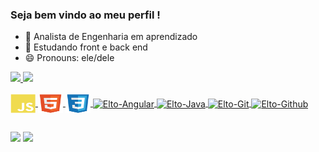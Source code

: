 ### Seja bem vindo ao meu perfil !

- 🔭 Analista de Engenharia em aprendizado
- 🌱 Estudando front e back end
- 😄 Pronouns: ele/dele


<div>
  <a href="https://github.com/EltonGomes555">
  <img height="180em" src="https://github-readme-stats.vercel.app/api?username=EltonGomes555&show_icons=true&theme=dracula&include_all_commits=true&count_private=true"/>
  <img height="180em" src="https://github-readme-stats.vercel.app/api/top-langs/?username=EltonGomes555&layout=compact&langs_count=7&theme=dracula"/>
</div>
  
  <div style="display: inline_block"><br>
  <img align="center" alt="Elto-Js" height="30" width="40" src="https://raw.githubusercontent.com/devicons/devicon/master/icons/javascript/javascript-plain.svg">
  <img align="center" alt="Elto-HTML" height="30" width="40" src="https://raw.githubusercontent.com/devicons/devicon/master/icons/html5/html5-original.svg">
  <img align="center" alt="Elto-CSS" height="30" width="40" src="https://raw.githubusercontent.com/devicons/devicon/master/icons/css3/css3-original.svg">
  <img align="center" alt="Elto-Angular" height="30" width="40" src="https://cdn.jsdelivr.net/gh/devicons/devicon/icons/angularjs/angularjs-original.svg">
  <img align="center" alt="Elto-Java" height="30" width="40" src="https://cdn.jsdelivr.net/gh/devicons/devicon/icons/java/java-original.svg">
  <img align="center" alt="Elto-Git" height="30" width="40" src="https://cdn.jsdelivr.net/gh/devicons/devicon/icons/git/git-original.svg">
  <img align="center" alt="Elto-Github" height="30" width="40" src="https://cdn.jsdelivr.net/gh/devicons/devicon/icons/github/github-original.svg">   

</div>
  
 ##
 
<div> 
  <a href="https://www.linkedin.com/in/elton-gomes-01322026" target="_blank"><img src="https://img.shields.io/badge/-LinkedIn-%230077B5?style=for-the-badge&logo=linkedin&logoColor=white" t arget="_blank"></a>
   <a href="https://twitter.com/eltgo5" target="_blank"><img src="https://img.shields.io/badge/Twitter-1DA1F2?style=for-the-badge&logo=twitter&logoColor=white" t arget="_blank"></a>        
</div>
  

  
  

